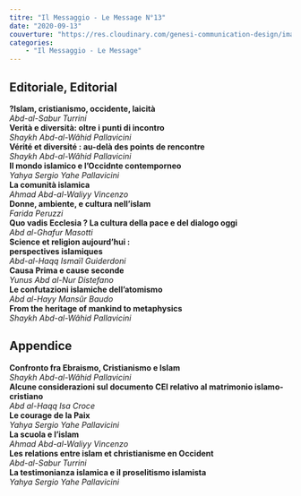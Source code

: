 ```yaml
---
titre: "Il Messaggio - Le Message N°13"
date: "2020-09-13"
couverture: "https://res.cloudinary.com/genesi-communication-design/image/upload/v1604656266/ihei/couvertures/publications-12_pnncaa.jpg"
categories:
    - "Il Messaggio - Le Message"
---
```



## Editoriale, Editorial</br>
**?Islam, cristianismo, occidente, laicità**</br>
*Abd-al-Sabur Turrini*</br>
**Verità e diversità: oltre i punti di incontro**</br>
*Shaykh Abd-al-Wâhid Pallavicini*</br>
**Vérité et diversité&nbsp;: au-delà des points de rencontre**</br>
*Shaykh Abd-al-Wâhid Pallavicini*</br>
**Il mondo islamico e l’Occidnte contemporneo**</br>
*Yahya Sergio Yahe Pallavicini*</br>
**La comunità islamica**</br>
*Ahmad Abd-al-Waliyy Vincenzo*</br>
**Donne, ambiente, e cultura nell’islam**</br>
*Farida Peruzzi*</br>
**Quo vadis Ecclesia&nbsp;? La cultura della pace e del dialogo oggi**</br>
*Abd al-Ghafur Masotti*</br>
**Science et religion aujourd’hui&nbsp;:**</br>
**perspectives islamiques**</br>
*Abd-al-Haqq Ismaïl Guiderdoni*</br>
**Causa Prima e cause seconde**</br>
*Yunus Abd al-Nur Distefano*</br>
**Le confutazioni islamiche dell’atomismo**</br>
*Abd al-Hayy Mansûr Baudo*</br>
**From the heritage of mankind to metaphysics**</br>
*Shaykh Abd-al-Wâhid Pallavicini*</br>
## Appendice</br>
**Confronto fra Ebraismo, Cristianismo e Islam**</br>
*Shaykh Abd-al-Wâhid Pallavicini*</br>
**Alcune considerazioni sul documento CEI relativo al matrimonio islamo-cristiano**</br>
*Abd al-Haqq Isa Croce*</br>
**Le courage de la Paix**</br>
*Yahya Sergio Yahe Pallavicini*</br>
**La scuola e l’islam**</br>
*Ahmad Abd-al-Waliyy Vincenzo*</br>
**Les relations entre islam et christianisme en Occident**</br>
*Abd-al-Sabur Turrini*</br>
**La testimonianza islamica e il proselitismo islamista**</br>
*Yahya Sergio Yahe Pallavicini*</br>
